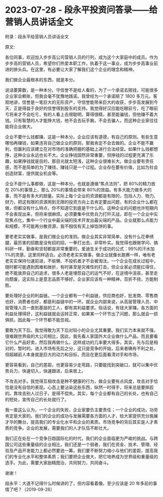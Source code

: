 # 2023-07-28 - 段永平投资问答录——给营销人员讲话全文

附录：段永平给营销人员讲话全文 

原文:

各位同事，欢迎加入步步高公司营销人员的行列，成为这个大家庭中的成员。作为步步高的营销人员，希望你们热爱本职工作，执着于这一事业，成为步步高事业前进的排头兵。在这里，有必要让大家了解我们这个企业的理念和精神。

我们做企业最根本的东西，就是本分。

说话要算数，是一种本分。守信誉不是给人看的，为了一个承诺去赔钱，可能很多企业家会赖账，但我会毫不犹豫地践诺。我曾经为一个承诺赔了 1800 多万元。客观地讲，信誉是一笔巨大的无形资产，守信誉能带来巨大的收获，步步高发展到今天，正是得益于良好的信誉得到股东的支持。我觉得好汉应能吃眼前亏，吃了眼前亏将来才不会吃亏，有的人看上去很聪明，算得很精，甚至能骗钱，但他赚不着大钱。只有智慧的人才能挣大钱，他不会去玩手腕，不会去骗人，而这种企业家往往能将企业做大。

企业不要什么钱都赚，这是一种本分。企业应该有道德，有自己的原则。有些生意哪怕再赚钱，如果违背自己做企业的原则，那我肯定不会去做的。企业不能不赢利，但赢利应该建立在对市场的准确把握的基础上进行合法经营。如果什么钱都想挣，这种企业永远也长不大。企业挣钱固然非常重要，但挣钱的过程更充满了乐趣，如果挣钱就是目的，那目光就太短浅，这种企业很难长大。做企业要有责任感，而不是简单的为了赚钱，赚钱只是一个过程。企业存在要有价值，比如为社会创造财富，提供就业机会等。

企业不是什么事都做，这是一种本分。也就是遵循“焦点法则”，把 80%的精力放在 20%的事情上，那么 20%的事情会带来 80%的效益。有多大能力做多大的事，而不是有多大的胆量。实际上每个企业的资源都是有限的，包括人力、物力、财力，把这有限的资源用到无限的投资方向上去肯定要出问题，有的企业什么都在做，但都没有什么特点，你不知道它到底是干什么的。这种企业的问题也许短期内不会表现出来，但将来很麻烦。必须要集中优势兵力打歼灭战，即在一个企业中实现焦点化，集中一个行业中最尖端的技术开发出最尖端的产品。企业就那么点能力和规模，不可能再分散资源，我不相信有天上掉馅饼的事。

要老老实实做事，是我们做企业的准则。做企业其实非常简单，没有什么花拳绣腿，最厉害的招数是没有招的招，一拳打出去，非常朴实。我觉得也跟做学问、搞科研一样，勤奋和坚韧都是非常重要的，爱迪生关于成功的公式：99%的汗水加 1%的灵感，这里同样适合。必须老老实实做事，做企业就像长跑赛一样，唯有老老实实保持匀速前进，不偷懒、不投机者才不会被淘汰。一个企业在成长过程中，随时都可能遇到困难和挫折，有时甚至是灾难性的打击，但企业家必须能扛得住，绝不能放弃自己的追求，很多人老是埋怨自己的运气不好，在逆境中沮丧，甚至走向颓废，这实际上是意志品质不够好。企业家应该有一种精神，百折不挠，方能制胜。

要处理好企业的利益链。一个企业都有一个利益链，供应商也好，批发商、零售商也好，消费者也好，都是利益链中的一环。就企业内部来说，从高层管理人员、中层管理人员一直到基层的工人，都有其利益要求。俗话说，有钱大家赚。各方面的利益处理得好，这利益链就会运转正常，如果某一个环节出了问题，那么就会一损俱损，因此每一个环节都不能忽视。

要敢为天下后。我觉得敢为天下后对较小的企业尤其重要。我们实力本来就不强，很难跟世界级的大公司相比，因此，我先看人家国外大企业做什么产品，而且要看它什么产品好卖，然后我再做什么，这样成功的几率要大得多。其实，先与后是相对的，暂时的。进入市场有先后之分，这只是竞争的开始，后来者确有不利之处，但超越前人本身就是巨大的动力和目标，而且在更后面看清对手和市场，

更容易看到，自己的差距，也更容易少走弯路，只要能找到突破口，就可以集中优势兵力，快速切入，快速跟进，后来居上。

不攻击对手。我觉得互相攻击是种不健康的行为，做企业要有点风度，攻击对手恰恰是没有自信的表现。心态上要沾染这些东西，纵然一时得手，将来总是要摔跤的。靠攻击别人过日子，是得不偿失。其实，每个企业都有自己的长处，也有自己的短处，宣传自己的长处就行了。

我一直这么认为，一个企业的失败，企业家要负主要责任；一个企业的成功，功劳肯定是大家的。我们的企业的成功与发展需要各方面的人才，给大家提供充分施展才华的舞台，提高我们的专业化水平和企业的素质。市场竞争的背后其实是人才素质的竞争。企业的发展，需要我们的人才队伍不断壮大。

我们正在处在一个竞争日趋国际化的时代，我们的企业面临更为严峻的挑战。与跨国公司这些重量级的企业相比，我们还是一个弱者，我们在资金、技术、管理、经验及产品开发能力上都必然要逊一筹。我们要不断努力缩小与他们的差距，提高我们的专业化水平和整体素质；我们要把企业做大，把它培养成为世界级和重量级的选手。为此，需要大家励精图治，共同努力，共同奋斗。

谢谢！

段永平：大道不记得什么时候讲的了，但内容看着像。至少应该是 20 年多前的事情了吧？（2019-09-26）